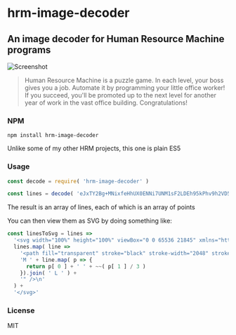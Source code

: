 # hrm-image-decoder
## An image decoder for Human Resource Machine programs

![Screenshot](http://tomorrowcorporation.com/blog/wp-content/themes/tcTheme2/images/hrm/screenshots/hrm_04.png)

> Human Resource Machine is a puzzle game. In each level, your boss gives you a job. Automate it by programming your little office worker! If you succeed, you'll be promoted up to the next level for another year of work in the vast office building. Congratulations!

### NPM

`npm install hrm-image-decoder`

Unlike some of my other HRM projects, this one is plain ES5

### Usage

```javascript
const decode = require( 'hrm-image-decoder' )

const lines = decode( 'eJxTY2Bg+MNixfeHhUX0ENNi7UNM1sF2LDEh95kPhv9h2VD5h+XH1F2s82dLstlvMmPP3XOdTe0pUAuDGft37n38kryXha9xnRaT5M1UluS9q35QiF/3kXCy7XzB+3ZAM+2t+EBq/9jH8CvaPddVtPuTNdd+dmOD3dFtdvbXboLkGuweP/Kz/HFLxfDazVd61ncfSMXc28Tx+BHDKBgFo4AuAADOmTlU;' )
```

The result is an array of lines, each of which is an array of points

You can then view them as SVG by doing something like:

```javascript
const linesToSvg = lines =>
  '<svg width="100%" height="100%" viewBox="0 0 65536 21845" xmlns="http://www.w3.org/2000/svg">\n' +
  lines.map( line =>
    '<path fill="transparent" stroke="black" stroke-width="2048" stroke-linecap="round" d="' +
    'M ' + line.map( p => {
      return p[ 0 ] + ' ' + ~~( p[ 1 ] / 3 )
    }).join( ' L ' ) +
    '" />\n'
  ) + 
  '</svg>'
```

### License

MIT